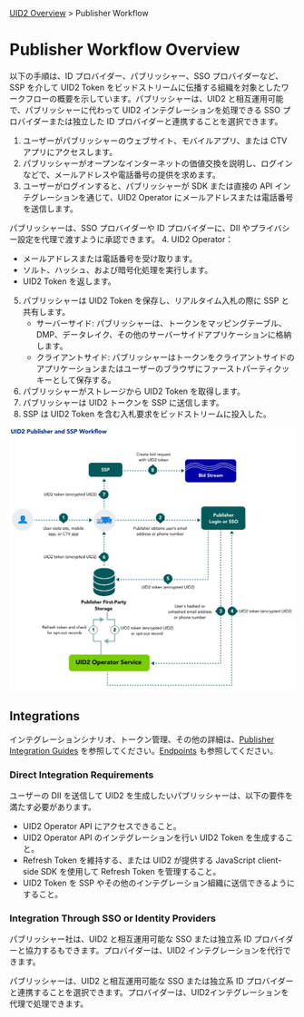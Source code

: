 [UID2 Overview](../README-ja.md) > Publisher Workflow

# Publisher Workflow Overview

以下の手順は、ID プロバイダー、パブリッシャー、SSO プロバイダーなど、SSP を介して UID2 Token をビッドストリームに伝播する組織を対象としたワークフローの概要を示しています。パブリッシャーは、UID2 と相互運用可能で、パブリッシャーに代わって UID2 インテグレーションを処理できる SSO プロバイダーまたは独立した ID プロバイダーと連携することを選択できます。

1. ユーザーがパブリッシャーのウェブサイト、モバイルアプリ、または CTV アプリにアクセスします。
2. パブリッシャーがオープンなインターネットの価値交換を説明し、ログインなどで、メールアドレスや電話番号の提供を求めます。
3. ユーザーがログインすると、パブリッシャーが SDK または直接の API インテグレーションを通じて、UID2 Operator にメールアドレスまたは電話番号を送信します。

パブリッシャーは、SSO プロバイダーや ID プロバイダーに、DII やプライバシー設定を代理で渡すように承認できます。
4. UID2 Operator：
   - メールアドレスまたは電話番号を受け取ります。
   - ソルト、ハッシュ、および暗号化処理を実行します。
   - UID2 Token を返します。
5. パブリッシャーは UID2 Token を保存し、リアルタイム入札の際に SSP と共有します。
   - サーバーサイド: パブリッシャーは、トークンをマッピングテーブル、DMP、データレイク、その他のサーバーサイドアプリケーションに格納します。
   - クライアントサイド: パブリッシャーはトークンをクライアントサイドのアプリケーションまたはユーザーのブラウザにファーストパーティクッキーとして保存する。
6. パブリッシャーがストレージから UID2 Token を取得します。
7. パブリッシャーは UID2 トークンを SSP に送信します。
8. SSP は UID2 Token を含む入札要求をビッドストリームに投入した。

![Publisher Workflow](images/UID2PublisherAndSSPWorkflow.jpg)

## Integrations

インテグレーションシナリオ、トークン管理、その他の詳細は、[Publisher Integration Guides](../api-ja/v2/guides/summary-guides.md) を参照してください。[Endpoints](../api-ja/v2/endpoints/summary-endpoints.md) も参照してください。

### Direct Integration Requirements

ユーザーの DII を送信して UID2 を生成したいパブリッシャーは、以下の要件を満たす必要があります。

- UID2 Operator API にアクセスできること。
- UID2 Operator API のインテグレーションを行い UID2 Token を生成すること。
- Refresh Token を維持する、または UID2 が提供する JavaScript client-side SDK を使用して Refresh Token を管理すること。
- UID2 Token を SSP やその他のインテグレーション組織に送信できるようにすること。

### Integration Through SSO or Identity Providers

パブリッシャー社は、UID2 と相互運用可能な SSO または独立系 ID プロバイダーと協力するもできます。プロバイダーは、UID2 インテグレーションを代行できます。

パブリッシャーは、UID2 と相互運用可能な SSO または独立系 ID プロバイダーと連携することを選択できます。プロバイダーは、UID2インテグレーションを代理で処理できます。